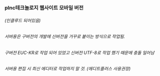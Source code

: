 ### plnc테크놀로지 웹사이트 모바일 버전   
###### (인클루드 되어있음)
###### 서버용은 구버전의 개발에 신버전을 거꾸로 붙이는 방식으로 작업됨.   
###### 구버전 EUC-KR로 작업 되어 있었고 신버전 UTF-8로 작업 했기 때문에 충돌 일어남   
###### 서버용 편집 시 최신 에디터로 작업하지 말 것. (에디트플러스 사용권장)
